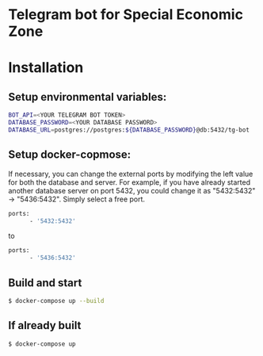 # Telegram bot for Special Economic Zone

# Installation

## Setup environmental variables:

```bash
BOT_API=<YOUR TELEGRAM BOT TOKEN>
DATABASE_PASSWORD=<YOUR DATABASE PASSWORD>
DATABASE_URL=postgres://postgres:${DATABASE_PASSWORD}@db:5432/tg-bot
```

## Setup docker-copmose:

If necessary, you can change the external ports by modifying the left value for both the database and server.
For example, if you have already started another database server on port 5432, you could change it as "5432:5432" -> "5436:5432".
Simply select a free port.

```bash
ports:
      - '5432:5432'
```
to 
```bash
ports:
      - '5436:5432'
```

## Build and start

```bash
$ docker-compose up --build
```

## If already built

```bash
$ docker-compose up
```
